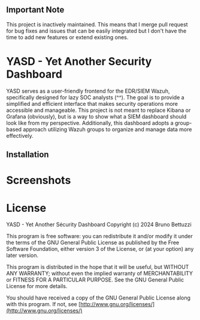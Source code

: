 ## Important Note
This project is inactively maintained. This means that I merge pull request for bug fixes and issues that can be easily integrated but I don't have the time to add new features or extend existing ones.

# YASD - Yet Another Security Dashboard
YASD serves as a user-friendly frontend for the EDR/SIEM Wazuh, specifically designed for lazy SOC analysts (^^). The goal is to provide a simplified and efficient interface that makes security operations more accessible and manageable.
This project is not meant to replace Kibana or Grafana (obviously), but is a way to show what a SIEM dashboard should look like from my perspective. 
Additionally, this dashboard adopts a group-based approach utilizing Wazuh groups to organize and manage data more effectively.

## Installation

# Screenshots

# License
YASD - Yet Another Sécurity Dashboard
Copyright (c) 2024 Bruno Bettuzzi

This program is free software: you can redistribute it and/or modify
it under the terms of the GNU General Public License as published by
the Free Software Foundation, either version 3 of the License, or
(at your option) any later version.

This program is distributed in the hope that it will be useful,
but WITHOUT ANY WARRANTY; without even the implied warranty of
MERCHANTABILITY or FITNESS FOR A PARTICULAR PURPOSE.  See the
GNU General Public License for more details.

You should have received a copy of the GNU General Public License
along with this program.  If not, see [http://www.gnu.org/licenses/](http://www.gnu.org/licenses/)




